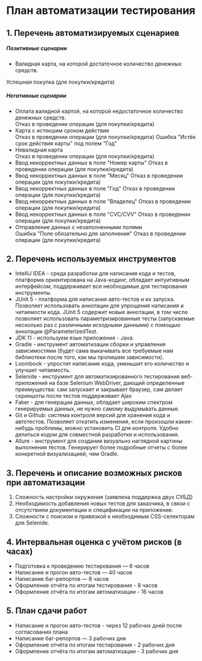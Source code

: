 # План автоматизации тестирования

## 1. Перечень автоматизируемых сценариев
 ##### Позитивные сценарии
* Валидная карта, на которой достаточное количество денежных средств.

 Успешная покупка (для покупки/кредита)

##### Негативные сценарии
* Оплата валидной картой, на которой недостаточное количество денежных средств.  
Отказ в проведении операции (для покупки/кредита)
* Карта с истекшим сроком действия   
Отказ в проведении операции (для покупки/кредита) Ошибка "Истёк срок действия карты" под полем "Год"
* Невалидная карта  
Отказ в проведении операции (для покупки/кредита)
* Ввод некорректных данных в поле "Номер карты"
Отказ в проведении операции (для покупки/кредита) 
* Ввод некорректных данных в поле "Месяц" 
Отказ в проведении операции (для покупки/кредита) 
* Ввод некорректных данных в поле "Год" 
Отказ в проведении операции (для покупки/кредита) 
* Ввод некорректных данных в поле "Владелец" 
Отказ в проведении операции (для покупки/кредита)
* Ввод некорректных данных в поле "CVC/CVV" 
Отказ в проведении операции (для покупки/кредита)
* Отправление данных с незаполненными полями  
Ошибка "Поле обязательно для заполнения"
Отказ в проведении операции (для покупки/кредита)

## 2. Перечень используемых инструментов
 * IntelliJ IDEA - среда разработки для написания кода и тестов, платформа ориентирована 
 на Java-кодинг, обладает интуитивным интерфейсом, поддерживает все необходимые для тестирования инструменты.
 * JUnit 5 - платформа для написания авто-тестов и их запуска. Позволяет использовать аннотации для упрощения написания и читаемости кода. JUnit 5 содержит новые аннотации, в том числе позволяет использовать параметризированные тесты (запускаемые несколько раз с различными исходными данными) с помощью аннотации @ParameterizedTest.
 * JDK 11 - используем язык приложения - Java.
 * Gradle - инструмент автоматизации сборки и управления зависимостями (будет сама выкачивать все требуемые нам библиотеки после того, как мы пропишем зависимости).
 * Loombook - упростит написание кода, уменьшит его количество и улучшит читаемость.
 * Selenide - инструмент для автоматизированного тестирования веб-приложений на базе Selenium WebDriver, дающий определенные преимущества: сам запускает и закрывает браузер, сам делает скриншоты после тестов поддерживает Ajax
 * Faker - для генерации данных, обладает широким спектром генерируемых данных, не нужно самому выдумывать данные.
 * Git и Github: система контроля версий для хранения кода и автотестов. Позволяет откатить изменения, если произошли какие-нибудь проблемы, можно установить CI для контроля. Удобно делиться кодом для совместной разработки и использования.
 * Allure - инструмент для создания визуально наглядной картины выполнения тестов. Генерирует более подробные отчеты с более конкретной визуализацией, чем Gradle.

## 3. Перечень и описание возможных рисков при автоматизации

1. Сложность настройки окружения (заявлена поддержка двух СУБД)
2. Необходимость добавления новых тестов для заказчика, 
в связи с отсутствием документации и спецификации на приложение.
3. Сложности с поиском и привязкой к необходимым CSS-селекторам для Selenide.

## 4. Интервальная оценка с учётом рисков (в часах)
* Подготовка к проведению тестирования — 6 часов
* Написание и прогон авто-тестов — 40 часов
* Написание баг-репортов — 8 часов
* Оформление отчёта по итогам тестирования - 8 часов
* Оформление отчёта по итогам автоматизации - 16 часов

## 5. План сдачи работ
* Написание и прогон авто-тестов - через 12 рабочих дней после согласования плана
* Написание баг-репортов — 3 рабочих дня
* Оформление отчёта по итогам тестирования - 2 рабочих дня
* Оформление отчёта по итогам автоматизации - 3 рабочих дня